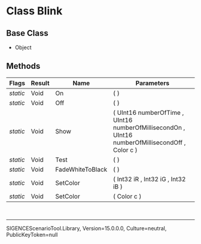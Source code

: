 # Class Blink
## Base Class
- Object
## Methods
Flags|Result|Name|Parameters
-|-|-|-
*static*|Void|On|( )
*static*|Void|Off|( )
*static*|Void|Show|( UInt16 numberOfTime , UInt16 numberOfMillisecondOn , UInt16 numberOfMillisecondOff , Color c )
*static*|Void|Test|( )
*static*|Void|FadeWhiteToBlack|( )
*static*|Void|SetColor|( Int32 iR , Int32 iG , Int32 iB )
*static*|Void|SetColor|( Color c )

<br /><hr />
SIGENCEScenarioTool.Library, Version=15.0.0.0, Culture=neutral, PublicKeyToken=null

